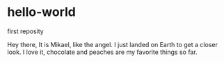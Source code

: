 # hello-world
first reposity

Hey there, 
It is Mikael, like the angel. I just landed on Earth to get a closer look. I love it, chocolate and peaches are my favorite things so far. 
